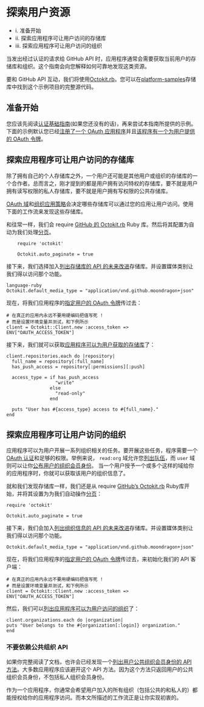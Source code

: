 # 探索用户资源

* i.	准备开始
* ii.	探索应用程序可让用户访问的存储库
* iii.	探索应用程序可让用户访问的组织

当发出经过认证的请求给 GitHub API 时，应用程序通常会需要获取当前用户的存储库和组织。这个指南会向您解释如何可靠地发现这类资源。

要和 GitHub API 互动，我们将使用[Octokit.rb](https://github.com/octokit/octokit.rb)。您可以在[platform-samples](https://github.com/github/platform-samples/tree/master/api/ruby/discovering-resources-for-a-user)存储库中找到这个示例项目的完整源代码。

## 准备开始

您应该先阅读[认证基础指南](/basics-of-authentication/)(如果您还没有的话)，再来尝试本指南所提供的示例。下面的示例默认您已经[注册了一个 OAuth 应用程序](/basics-of-authentication/#registering-your-app)并且[该程序有一个为用户提供的 OAuth 令牌](/basics-of-authentication/#making-authenticated-requests)。

## 探索应用程序可让用户访问的存储库

除了拥有自己的个人存储库之外，一个用户还可能是其他用户或组织的存储库的一个合作者。总而言之，刚才提到的都是用户拥有访问特权的存储库，要不就是用户拥有读写权限的私人存储库，要不就是用户拥有写权限的公共存储库。

[OAuth 域](https://developer.github.com/v3/oauth/#scopes)和[组织应用策略](https://developer.github.com/changes/2015-01-19-an-integrators-guide-to-organization-application-policies/)会决定哪些存储库可以通过您的应用让用户访问。使用下面的工作流来发现这些存储库。

和往常一样，我们会 require [GitHub 的 Octokit.rb](https://github.com/octokit/octokit.rb) Ruby 库。然后将其配置为自动为我们处理[分页](https://github.com/v3/#pagination)。


		require 'octokit'
		
		Octokit.auto_paginate = true

接下来，我们选择加入[列出存储库的 API 的未来改进](/v3/repos/#list-your-repositories)存储库。并设置媒体类别让我们得以访问那个功能。

	language-ruby
	Octokit.default_media_type = "application/vnd.github.moondragon+json"

现在，将我们应用程序的[指定用户的 OAuth 令牌](/guides/basics-of-authentication/#making-authenticated-requests)传过去：

	# 在真正的应用内永远不要用硬编码把值写死 !
	# 而是设置环境变量并测试，和下例所示
	client = Octokit::Client.new :access_token => ENV["OAUTH_ACCESS_TOKEN"]

接下来，我们就可以获取[应用程序可以为用户获取的存储库](/v3/repos/#list-your-repositories)了：

	client.repositories.each do |repository|
	  full_name = repository[:full_name]
	  has_push_access = repository[:permissions][:push]
	
	  access_type = if has_push_access
	                  "write"
	                else
	                  "read-only"
	                end
	
	  puts "User has #{access_type} access to #{full_name}."
	end

## 探索应用程序可让用户访问的组织

应用程序可以为用户开展一系列组织相关的任务。要开展这些任务，程序需要一个[OAuth 认证](/v3/oauth/#scopes)和足够的权限。举例来说， `read:org` 域允许您[列出队伍](/v3/orgs/teams/#list-teams)，而 `user` 域则可以让你[公布用户的组织会员身份](/v3/orgs/members/#publicize-a-users-membership)。 当一个用户授予一个或多个这样的域给你的应用程序时，你就可以获取该用户的组织信息了。

就和我们发现存储库一样，我们还是从 require [GitHub’s Octokit.rb](https://github.com/octokit/octokit.rb) Ruby库开始，并将其设置为为我们自动操作[分页](/v3/#pagination)： 

	require 'octokit'
	
	Octokit.auto_paginate = true

接下来，我们会加入[列出组织信息的 API 的未来改进](/v3/orgs/#list-your-organizations)存储库。并设置媒体类别让我们得以访问那个功能。 

	Octokit.default_media_type = "application/vnd.github.moondragon+json"

现在，将我们应用程序的[指定用户的 OAuth 令牌](/guides/basics-of-authentication/#making-authenticated-requests)传过去，来初始化我们的 API 客户端：

	# 在真正的应用内永远不要用硬编码把值写死 !
	# 而是设置环境变量并测试，和下例所示
	client = Octokit::Client.new :access_token => ENV["OAUTH_ACCESS_TOKEN"]


然后，我们可以[列出应用程序可以为用户访问的组织](/v3/orgs/#list-your-organizations)了：

	client.organizations.each do |organization|
	puts "User belongs to the #{organization[:login]} organization."
	end

### 不要依赖公共组织 API

如果你完整阅读了文档，也许会已经发现一个[列出用户公共组织会员身份的 API 方法](/v3/orgs/#list-user-organizations)。大多数应用程序应该避开这个 API 方法。因为这个方法只返回用户的公共组织会员身份，不包括私人组织会员身份。

作为一个应用程序，你通常会希望用户加入的所有组织（包括公共的和私人的）都能授权给你的应用程序访问。而本文所描述的工作流正是让你实现初衷的。